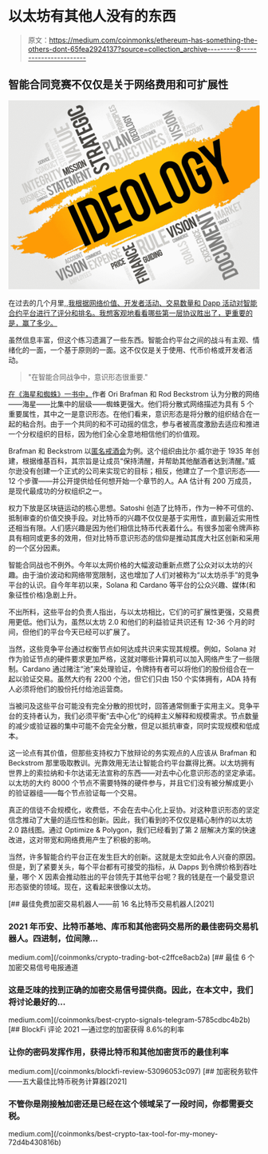 # 以太坊有其他人没有的东西

> 原文：<https://medium.com/coinmonks/ethereum-has-something-the-others-dont-65fea2924137?source=collection_archive---------8----------------------->

## 智能合同竞赛不仅仅是关于网络费用和可扩展性

![](img/3b51a71e3e6fabbb2ea63289170b715a.png)

在过去的几个月里,[,我根据网络价值、开发者活动、交易数量和 Dapp 活动对智能合约平台进行了评分和排名。我想客观地看看哪些第一层协议胜出了，更重要的是，赢了多少。](/coinmonks/scoring-the-blockchain-land-grab-2020-q4-report-a51ad11557f2)

虽然信息丰富，但这个练习遗漏了一些东西。智能合约平台之间的战斗有主观、情绪化的一面，一个基于原则的一面。这不仅仅是关于使用、代币价格或开发者活动。

> "在智能合同战争中，意识形态很重要."

[在《海星和蜘蛛》一书中，](https://www.amazon.com/Starfish-Spider-Unstoppable-Leaderless-Organizations/dp/1591841836)作者 Ori Brafman 和 Rod Beckstrom 认为分散的网络——海星——比集中的层级——蜘蛛更强大。他们将分散式网络描述为具有 5 个重要属性，其中之一是意识形态。在他们看来，意识形态是将分散的组织结合在一起的粘合剂。由于一个共同的和不可动摇的信念，参与者被高度激励去适应和推进一个分权组织的目标，因为他们全心全意地相信他们的价值观。

Brafman 和 Beckstrom 以[匿名戒酒会](https://en.wikipedia.org/wiki/Alcoholics_Anonymous)为例。这个组织由比尔·威尔逊于 1935 年创建，根据维基百科，其宗旨是让成员“保持清醒，并帮助其他酗酒者达到清醒。”威尔逊没有创建一个正式的公司来实现它的目标；相反，他建立了一个意识形态——12 个步骤——并公开提供给任何想开始一个章节的人。AA 估计有 200 万成员，是现代最成功的分权组织之一。

权力下放是区块链运动的核心思想。Satoshi 创造了比特币，作为一种不可信的、抵制审查的价值交换手段。对比特币的兴趣不仅仅是基于实用性，直到最近实用性还相当有限。人们感兴趣是因为他们相信比特币代表着什么。有很多加密令牌声称具有相同或更多的效用，但对比特币意识形态的信仰是推动其庞大社区创新和采用的一个区分因素。

智能合同战也不例外。今年以太网价格的大幅波动重新点燃了公众对以太坊的兴趣。由于油价波动和网络带宽限制，这也增加了人们对被称为“以太坊杀手”的竞争平台的认识。自今年年初以来，Solana 和 Cardano 等平台的公众兴趣、媒体(和象征性价格)急剧上升。

不出所料，这些平台的负责人指出，与以太坊相比，它们的可扩展性更强，交易费用更低。他们认为，虽然以太坊 2.0 和他们的利益验证共识还有 12-36 个月的时间，但他们的平台今天已经可以扩展了。

当然，这些竞争平台通过权衡节点如何达成共识来实现其规模。例如，Solana 对作为验证节点的硬件要求更加严格，这就对哪些计算机可以加入网络产生了一些限制。Cardano 通过赌注“池”来处理验证，令牌持有者可以将他们的股份组合在一起以验证交易。虽然大约有 2200 个池，但它们只由 150 个实体拥有，ADA 持有人必须将他们的股份托付给池运营商。

当被问及这些平台可能没有完全分散的担忧时，回答通常侧重于实用主义。竞争平台的支持者认为，我们必须平衡“去中心化”的纯粹主义解释和规模需求。节点数量的减少或验证器的集中可能不会完全分散，但足以抵抗审查，同时实现规模和低成本。

这一论点有其价值，但那些支持权力下放辩论的务实观点的人应该从 Brafman 和 Beckstrom 那里吸取教训。光靠效用无法让智能合约平台赢得比赛。以太坊拥有世界上的索拉纳和卡尔达诺无法宣称的东西——对去中心化意识形态的坚定承诺。以太坊的大约 8000 个节点不需要特殊的硬件参与，并且它们没有被分解成更小的验证器组——每个节点验证每一个交易。

真正的信徒不会规模化，收费低，不会在去中心化上妥协。对这种意识形态的坚定信念推动了大量的适应性和创新。因此，我们看到的不仅仅是精心制作的以太坊 2.0 路线图。通过 Optimize & Polygon，我们已经看到了第 2 层解决方案的快速改进，这对带宽和网络费用产生了积极的影响。

当然，许多智能合约平台正在发生巨大的创新。这就是太空如此令人兴奋的原因。但是，到了紧要关头，每个平台都有可接受的指标，从 Dapps 到令牌价格到吞吐量，哪个 X 因素会推动胜出的平台领先于其他平台呢？我的钱是在一个最受意识形态驱使的领域。现在，这看起来很像以太坊。

[](/coinmonks/crypto-trading-bot-c2ffce8acb2a) [## 最佳免费加密交易机器人——前 16 名比特币交易机器人[2021]

### 2021 年币安、比特币基地、库币和其他密码交易所的最佳密码交易机器人。四进制，位间隙…

medium.com](/coinmonks/crypto-trading-bot-c2ffce8acb2a) [](/coinmonks/best-crypto-signals-telegram-5785cdbc4b2b) [## 最佳 6 个加密交易信号电报通道

### 这是乏味的找到正确的加密交易信号提供商。因此，在本文中，我们将讨论最好的…

medium.com](/coinmonks/best-crypto-signals-telegram-5785cdbc4b2b) [](/coinmonks/blockfi-review-53096053c097) [## BlockFi 评论 2021 —通过您的加密获得 8.6%的利率

### 让你的密码发挥作用，获得比特币和其他加密货币的最佳利率

medium.com](/coinmonks/blockfi-review-53096053c097) [](/coinmonks/best-crypto-tax-tool-for-my-money-72d4b430816b) [## 加密税务软件——五大最佳比特币税务计算器[2021]

### 不管你是刚接触加密还是已经在这个领域呆了一段时间，你都需要交税。

medium.com](/coinmonks/best-crypto-tax-tool-for-my-money-72d4b430816b)